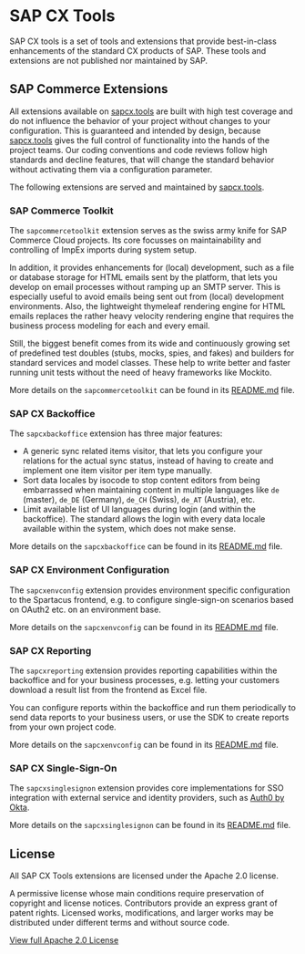 # SAP CX Tools

SAP CX tools is a set of tools and extensions that provide best-in-class enhancements of the standard CX products of SAP. These tools and extensions are not published nor maintained by SAP.

## SAP Commerce Extensions

All extensions available on [sapcx.tools][sapcxtools] are built with high test coverage and do not influence the behavior of your project without changes to your configuration. This is guaranteed and intended by design, because [sapcx.tools][sapcxtools] gives the full control of functionality into the hands of the project teams. Our coding conventions and code reviews follow high standards and decline features, that will change the standard behavior without activating them via a configuration parameter.

The following extensions are served and maintained by [sapcx.tools][sapcxtools].

### SAP Commerce Toolkit

The `sapcommercetoolkit` extension serves as the swiss army knife for SAP Commerce Cloud projects. Its core focusses on maintainability and controlling of ImpEx imports during system setup.

In addition, it provides enhancements for (local) development, such as a file or database storage for HTML emails sent by the platform, that lets you develop on email processes without ramping up an SMTP server. This is especially useful to avoid emails being sent out from (local) development environments. Also, the lightweight thymeleaf rendering engine for HTML emails replaces the rather heavy velocity rendering engine that requires the business process modeling for each and every email.

Still, the biggest benefit comes from its wide and continuously growing set of predefined test doubles (stubs, mocks, spies, and fakes) and builders for standard services and model classes. These help to write better and faster running unit tests without the need of heavy frameworks like Mockito.

More details on the `sapcommercetoolkit` can be found in its [README.md][sapcommercetoolkitreadme] file.

### SAP CX Backoffice

The `sapcxbackoffice` extension has three major features:

- A generic sync related items visitor, that lets you configure your relations for the actual sync status, instead of having to create and implement one item visitor per item type manually.
- Sort data locales by isocode to stop content editors from being embarrassed when maintaining content in multiple languages like `de` (master), `de_DE` (Germany), `de_CH` (Swiss), `de_AT` (Austria), etc.
- Limit available list of UI languages during login (and within the backoffice). The standard allows the login with every data locale available within the system, which does not make sense.

More details on the `sapcxbackoffice` can be found in its [README.md][sapcxbackofficereadme] file.

### SAP CX Environment Configuration

The `sapcxenvconfig` extension provides environment specific configuration to the Spartacus frontend, e.g. to configure single-sign-on scenarios based on OAuth2 etc. on an environment base.

More details on the `sapcxenvconfig` can be found in its [README.md][sapcxenvconfigreadme] file.

### SAP CX Reporting

The `sapcxreporting` extension provides reporting capabilities within the backoffice and for your business processes, e.g. letting your customers download a result list from the frontend as Excel file.

You can configure reports within the backoffice and run them periodically to send data reports to your business users, or use the SDK to create reports from your own project code.

More details on the `sapcxenvconfig` can be found in its [README.md][sapcxreportingreadme] file.

### SAP CX Single-Sign-On

The `sapcxsinglesignon` extension provides core implementations for SSO integration with external service and identity providers, such as [Auth0 by Okta][okta].

More details on the `sapcxsinglesignon` can be found in its [README.md][sapcxsinglesignonreadme] file.

## License

All SAP CX Tools extensions are licensed under the Apache 2.0 license.

A permissive license whose main conditions require preservation of copyright and license notices. Contributors provide an express grant of patent rights. Licensed works, modifications, and larger works may be distributed under different terms and without source code.

[View full Apache 2.0 License][license]

[sapcxtools]: https://github.com/sapcxtools
[sapcommercetoolkitreadme]: https://github.com/sapcxtools/workspace/blob/main/core-customize/hybris/bin/custom/sapcxtools/sapcommercetoolkit/README.md
[sapcxbackofficereadme]: https://github.com/sapcxtools/workspace/blob/main/core-customize/hybris/bin/custom/sapcxtools/sapcxbackoffice/README.md
[sapcxenvconfigreadme]: https://github.com/sapcxtools/workspace/blob/main/core-customize/hybris/bin/custom/sapcxtools/sapcxenvconfig/README.md
[sapcxreportingreadme]: https://github.com/sapcxtools/workspace/blob/main/core-customize/hybris/bin/custom/sapcxtools/sapcxreporting/README.md
[sapcxsinglesignonreadme]: https://github.com/sapcxtools/workspace/blob/main/core-customize/hybris/bin/custom/sapcxtools/sapcxsinglesignon/README.md
[okta]: https://www.okta.com/
[license]: https://choosealicense.com/licenses/apache-2.0/

